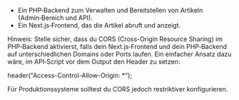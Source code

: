 - Ein PHP‑Backend zum Verwalten und Bereitstellen von Artikeln (Admin‑Bereich und API).
- Ein Next.js‑Frontend, das die Artikel abruft und anzeigt.


Hinweis:
Stelle sicher, dass du CORS (Cross-Origin Resource Sharing) im PHP‑Backend aktivierst, falls dein Next.js‑Frontend und dein PHP‑Backend auf unterschiedlichen Domains oder Ports laufen. Ein einfacher Ansatz dazu wäre, im API‑Script vor dem Output den Header zu setzen:

header("Access-Control-Allow-Origin: *");


Für Produktionssysteme solltest du CORS jedoch restriktiver konfigurieren.